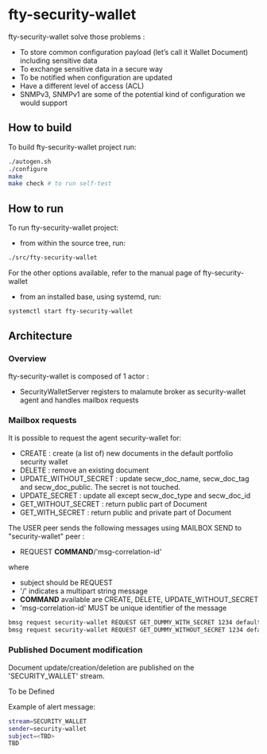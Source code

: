 # fty-security-wallet

fty-security-wallet solve those problems :

* To store common configuration payload (let’s call it Wallet Document) including sensitive data
* To exchange sensitive data in a secure way
* To be notified when configuration are updated
* Have a different level of access (ACL)
* SNMPv3, SNMPv1 are some of the potential kind of configuration  we would support


## How to build

To build fty-security-wallet project run:

```bash
./autogen.sh
./configure
make
make check # to run self-test
```

## How to run

To run fty-security-wallet project:

* from within the source tree, run:

```bash
./src/fty-security-wallet
```

For the other options available, refer to the manual page of fty-security-wallet

* from an installed base, using systemd, run:

```bash
systemctl start fty-security-wallet
```


## Architecture

### Overview

fty-security-wallet is composed of 1 actor :

* SecurityWalletServer registers to malamute broker as security-wallet agent 
  and handles mailbox requests 

### Mailbox requests

It is possible to request the agent security-wallet for:

* CREATE : create (a list of) new documents in the default portfolio security wallet
* DELETE : remove an existing document
* UPDATE_WITHOUT_SECRET : update secw_doc_name, secw_doc_tag and secw_doc_public. The secret is not touched.
* UPDATE_SECRET : update all except secw_doc_type and secw_doc_id
* GET_WITHOUT_SECRET : return public part of Document 
* GET_WITH_SECRET : return public and private part of Document

The USER peer  sends the following messages using MAILBOX SEND to
"security-wallet" peer :

* REQUEST __COMMAND__/'msg-correlation-id'

where
* subject should be REQUEST
* '/' indicates a multipart string message
* __COMMAND__ available are CREATE, DELETE, UPDATE_WITHOUT_SECRET
* 'msg-correlation-id' MUST be unique identifier of the message

```bash
bmsg request security-wallet REQUEST GET_DUMMY_WITH_SECRET 1234 default 
bmsg request security-wallet REQUEST GET_DUMMY_WITHOUT_SECRET 1234 default
``` 

### Published Document modification

Document update/creation/deletion are published on the 'SECURITY_WALLET' stream.

To be Defined

Example of alert message:

```bash
stream=SECURITY_WALLET
sender=security-wallet
subject=<TBD>
TBD
```
